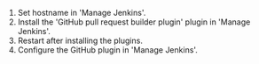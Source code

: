 1. Set hostname in 'Manage Jenkins'.
2. Install the 'GitHub pull request builder plugin' plugin in 'Manage Jenkins'.
3. Restart after installing the plugins.
4. Configure the GitHub plugin in 'Manage Jenkins'.
